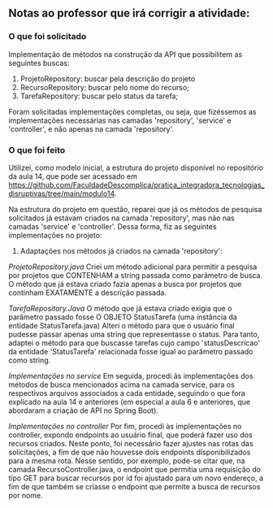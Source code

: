 ## Notas ao professor que irá corrigir a atividade:
### O que foi solicitado

Implementação de métodos na construção da API que possibilitem as seguintes buscas:

1. ProjetoRepository: buscar pela descrição do projeto
2. RecursoRepository: buscar pelo nome do recurso;
3. TarefaRepository: buscar pelo status da tarefa;

Foram solicitadas implementações completas, ou seja, que fizéssemos as implementações necessárias nas camadas 'repository', 'service' e 'controller', e não apenas na camada 'repository'.


### O que foi feito
Utilizei, como modelo inicial, a estrutura do projeto disponível no repositório da aula 14, que pode ser acessado em https://github.com/FaculdadeDescomplica/pratica_integradora_tecnologias_disruptivas/tree/main/modulo14.

Na estrutura do projeto em questão, reparei que já os métodos de pesquisa solicitados já estavam criados na camada 'repository', mas não nas camadas 'service' e 'controller'. Dessa forma, fiz as seguintes implementações no projeto:
1. Adaptações nos métodos já criados na camada 'repository':

  *ProjetoRepository.java*
  Criei um método adicional para permitir a pesquisa por projetos que CONTENHAM a string passada como parâmetro de busca.
  O método que já estava criado fazia apenas a busca por projetos que continham EXATAMENTE a descrição passada.

  *TarefaRepository.Java*
  O método que já estava criado exigia que o parâmetro passado fosse O OBJETO StatusTarefa (uma instância da entidade StatusTarefa.java)
  Alteri o método para que o usuário final pudesse passar apenas uma string que representasse o status. Para tanto, adaptei o método para que buscasse tarefas cujo campo 'statusDescricao' da entidade 'StatusTarefa' relacionada fosse igual ao parâmetro passado como string.

  
  *Implementações no service*
  Em seguida, procedi às implementações dos métodos de busca mencionados acima na camada service, para os respectivos arquivos associados a cada entidade, seguindo o que fora explicado na aula 14 e anteriores (em especial a aula 6 e anteriores, que abordaram a criação de API no Spring Boot).

  *Implementações no controller*
  Por fim, procedi às implementações no controller, expondo endpoints ao usuário final, que poderá fazer uso dos recursos criados. Neste ponto, foi necessário fazer ajustes nas rotas das solicitações, a fim de que não houvesse dois endpoints disponibilizados para a mesma rota. Nesse sentido, por exemplo, pode-se citar que, na camada RecursoController.java, o endpoint que permitia uma requisição do tipo GET para buscar recursos por id foi ajustado para um novo endereço, a fim de que também se criasse o endpoint que permite a busca de recursos por nome.
  
